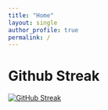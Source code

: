 ```yaml
---
title: "Home"
layout: single
author_profile: true
permalink: /
---
```

# Github Streak
[![GitHub Streak](https://githubstreakstats.herokuapp.com/?user=michdavidadams&theme=prussian)](https://git.io/streak-stats)

